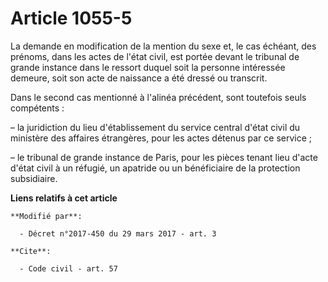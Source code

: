 # Article 1055-5

La demande en modification de la mention du sexe et, le cas échéant, des prénoms, dans les actes de l'état civil, est portée
devant le tribunal de grande instance dans le ressort duquel soit la personne intéressée demeure, soit son acte de naissance
a été dressé ou transcrit.

Dans le second cas mentionné à l'alinéa précédent, sont toutefois seuls compétents :

– la juridiction du lieu d'établissement du service central d'état civil du ministère des affaires étrangères, pour les actes
détenus par ce service ;

– le tribunal de grande instance de Paris, pour les pièces tenant lieu d'acte d'état civil à un réfugié, un apatride ou un
bénéficiaire de la protection subsidiaire.

**Liens relatifs à cet article**

	**Modifié par**:

	  - Décret n°2017-450 du 29 mars 2017 - art. 3

	**Cite**:

	  - Code civil - art. 57
